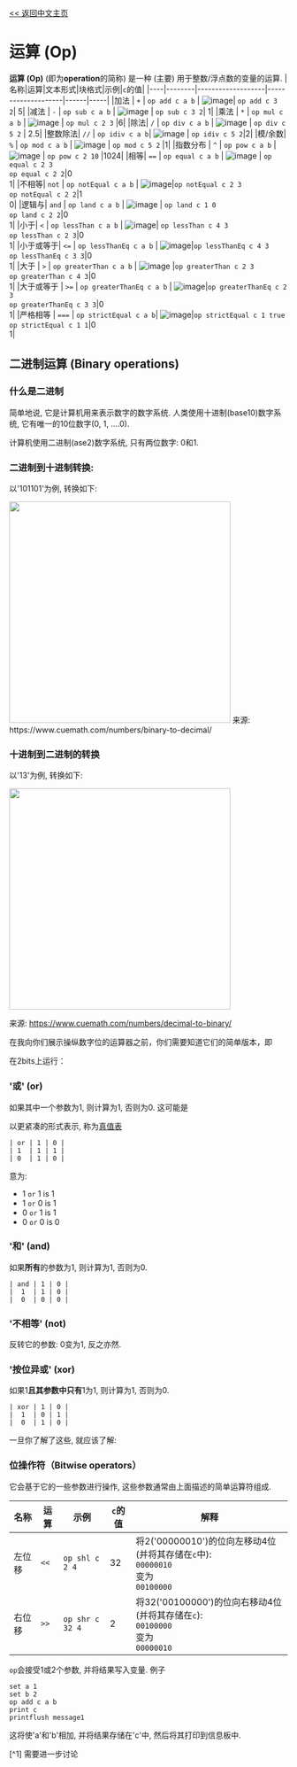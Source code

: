 [<< 返回中文主页](README_CN.md)
# 运算 (Op)

**运算 (Op)** (即为**operation**的简称) 是一种 (主要) 用于整数/浮点数的变量的运算.
|名称|运算|文本形式|块格式|示例|`c`的值|
|----|--------|-------------------|--------------------|------|-----|
|加法 | `+` | `op add c a b` | ![image](https://user-images.githubusercontent.com/94273523/154839380-4ba4907d-0b36-4402-97b4-6b81e43a65da.png)| `op add c 3 2`| 5|
|减法 | `-` | `op sub c a b` | ![image](https://user-images.githubusercontent.com/94273523/154839396-7b90dd30-c9a6-457e-a67f-4995289d3ee0.png) | `op sub c 3 2`| 1|
|乘法 | `*` | `op mul c a b` | ![image](https://user-images.githubusercontent.com/94273523/154839416-4a44aef5-0aa6-45d2-8997-90d511d10858.png) | `op mul c 2 3` |6|
|除法| `/` | `op div c a b` | ![image](https://user-images.githubusercontent.com/94273523/154839886-fad107d7-044b-4c93-9507-afc215d61d5b.png) | `op div c 5 2` | 2.5|
|整数除法| `//` | `op idiv c a b`| ![image](https://user-images.githubusercontent.com/94273523/154840014-abf42cf2-0ecf-4c5e-af64-7141bae21d54.png) | `op idiv c 5 2`|2|
|模/余数| `%` | `op mod c a b` | ![image](https://user-images.githubusercontent.com/94273523/154840023-4ae73f76-a911-4377-88ea-8a0ca4c6ccdc.png) | `op mod c 5 2` |1|
|指数分布 | `^` | `op pow c a b` | ![image](https://user-images.githubusercontent.com/94273523/154840035-35e69645-e750-41fd-aa78-80bfe84f8348.png) | `op pow c 2 10` |1024|
|相等| `==` | `op equal c a b` | ![image](https://user-images.githubusercontent.com/94273523/154840048-aff01cd8-6809-4a7b-b24e-c4b4b023c57f.png) | `op equal c 2 3`<br>`op equal c 2 2`|0<br>1|
|不相等| `not` | `op notEqual c a b` | ![image](https://user-images.githubusercontent.com/94273523/154840063-a1809838-e8cc-41aa-b167-d04c7548389f.png)|`op notEqual c 2 3`<br>`op notEqual c 2 2`|1<br>0|
|逻辑与| `and` | `op land c a b` | ![image](https://user-images.githubusercontent.com/94273523/154840570-37a7aad1-3bdc-4c93-84ac-57e44f51f48d.png) | `op land c 1 0 `<br>`op land c 2 2`|0<br>1|
|小于| `<` | `op lessThan c a b` | ![image](https://user-images.githubusercontent.com/94273523/154840973-585b6782-5fc8-4803-a20e-00cf01c34f10.png)| `op lessThan c 4 3`<br>`op lessThan c 2 3`|0<br>1|
|小于或等于| `<=` | `op lessThanEq c a b` | ![image](https://user-images.githubusercontent.com/94273523/154879553-52646911-75ca-44f5-aaa2-e66326441e1e.png)|`op lessThanEq c 4 3`<br>`op lessThanEq c 3 3`|0<br>1|
|大于 | `>` | `op greaterThan c a b` | ![image](https://user-images.githubusercontent.com/94273523/154879929-8fcac898-ed32-4bc2-9927-7a5e6798cfdc.png) |`op greaterThan c 2 3`<br>`op greaterThan c 4 3`|0<br>1|
|大于或等于 | `>=` | `op greaterThanEq c a b` | ![image](https://user-images.githubusercontent.com/94273523/154880203-875c9c13-f533-4b87-9567-309ef372ff1b.png)|`op greaterThanEq c 2 3`<br>`op greaterThanEq c 3 3`|0<br>1|
|严格相等 | `===` | `op strictEqual c a b`| ![image](https://user-images.githubusercontent.com/94273523/154880583-118e117b-289e-4920-b28e-ade70b26a74a.png)|`op strictEqual c 1 true`<br>`op strictEqual c 1 1`|0<br>1|

## 二进制运算 (Binary operations)

### 什么是二进制
简单地说, 它是计算机用来表示数字的数字系统. 人类使用十进制(base10)数字系统, 它有唯一的10位数字(0, 1, ....0).

计算机使用二进制(ase2)数字系统, 只有两位数字: 0和1.

### 二进制到十进制转换: 
以'101101'为例, 转换如下: 

<img height=400 src="https://user-images.githubusercontent.com/94273523/154889433-1d810ffa-5675-4508-ab24-4516d732ab3a.png" />
来源: https://www.cuemath.com/numbers/binary-to-decimal/

### 十进制到二进制的转换
以'13'为例, 转换如下: 

<img height=400 src="https://user-images.githubusercontent.com/94273523/154890032-b8ae8ecf-0d95-4c53-84c1-a0ee6140950e.png" />

来源: https://www.cuemath.com/numbers/decimal-to-binary/

在我向你们展示操纵数字位的运算器之前，你们需要知道它们的简单版本，即

在2bits上运行：

### '或' (or)
如果其中一个参数为1, 则计算为1, 否则为0. 这可能是

以更紧凑的形式表示, 称为[真值表](https://en.wikipedia.org/wiki/Truth_table)

```
| or | 1 | 0 |
| 1  | 1 | 1 |
| 0  | 1 | 0 |
```
意为:
* 1 `or` 1 is 1
* 1 `or` 0 is 1
* 0 `or` 1 is 1
* 0 `or` 0 is 0

### '和' (and)
如果**所有**的参数为1, 则计算为1, 否则为0.
 ```
| and | 1 | 0 |
|  1  | 1 | 0 |
|  0  | 0 | 0 |
```

### '不相等' (not)
反转它的参数: 0变为1, 反之亦然.

### '按位异或' (xor)
如果1**且其参数中只有**1为1, 则计算为1, 否则为0.
 ```
| xor | 1 | 0 |
|  1  | 0 | 1 |
|  0  | 1 | 0 |
```

一旦你了解了这些, 就应该了解: 

### 位操作符（Bitwise operators）

它会基于它的一些参数进行操作, 这些参数通常由上面描述的简单运算符组成.

|名称|运算|示例|`c`的值|解释|
|----|--------|------|------------|-----------|
|左位移 | `<<` | `op shl c 2 4` |32|将2('00000010')的位向左移动4位(并将其存储在`c`中):<br>`00000010`<br>变为<br>`00100000`|
|右位移| `>>` | `op shr c 32 4`|2|将32('00100000')的位向右移动4位(并将其存储在`c`):<br>`00100000`<br>变为<br>`00000010`|




`op`会接受1或2个参数, 并将结果写入变量. 例子
```
set a 1
set b 2
op add c a b
print c
printflush message1
```
这将使'a'和'b'相加, 并将结果存储在'c'中, 然后将其打印到信息板中.

[^1] 需要进一步讨论

